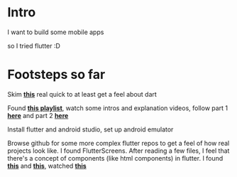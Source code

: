 # Intro

I want to build some mobile apps

so I tried flutter :D

# Footsteps so far

Skim **[this](https://learnxinyminutes.com/docs/dart/)** real quick to at least get a feel about dart

Found **[this playlist](https://www.youtube.com/playlist?list=PLjxrf2q8roU3wk7CDw4RfV3mEwOJbjx1k)**, watch some intros and explanation videos, follow part 1 **[here](https://www.youtube.com/watch?v=Z6KZ3cTGBWw&list=PLjxrf2q8roU3wk7CDw4RfV3mEwOJbjx1k&index=3)** and part 2 **[here](https://codelabs.developers.google.com/codelabs/first-flutter-app-pt2#0)**

Install flutter and android studio, set up android emulator

Browse github for some more complex flutter repos to get a feel of how real projects look like. I found FlutterScreens. After reading a few files, I feel that there's a concept of components (like html components) in flutter. I found **[this](https://docs.flutter.dev/codelabs/layout-basics)** and **[this](https://docs.flutter.dev/development/ui/widgets/material)**, watched **[this](https://www.youtube.com/playlist?list=PLXKp9RCWhZOMX1QHnSgPE1FYzX_6_O2_c)**
